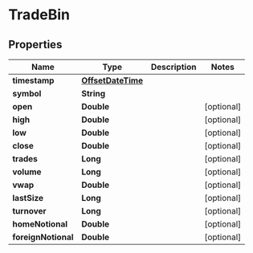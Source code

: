 
# TradeBin

## Properties
Name | Type | Description | Notes
------------ | ------------- | ------------- | -------------
**timestamp** | [**OffsetDateTime**](OffsetDateTime.md) |  | 
**symbol** | **String** |  | 
**open** | **Double** |  |  [optional]
**high** | **Double** |  |  [optional]
**low** | **Double** |  |  [optional]
**close** | **Double** |  |  [optional]
**trades** | **Long** |  |  [optional]
**volume** | **Long** |  |  [optional]
**vwap** | **Double** |  |  [optional]
**lastSize** | **Long** |  |  [optional]
**turnover** | **Long** |  |  [optional]
**homeNotional** | **Double** |  |  [optional]
**foreignNotional** | **Double** |  |  [optional]



